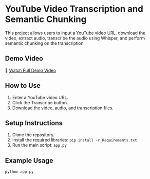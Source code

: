 # YouTube Video Transcription and Semantic Chunking

This project allows users to input a YouTube video URL, download the video, extract audio, transcribe the audio using Whisper, and perform semantic chunking on the transcription

## Demo Video  

🎥 [Watch Full Demo Video](https://drive.google.com/file/d/1Q-5d7gFAflo7mwceTBFPKy3KCZdSfs4O/view?usp=sharing)

## How to Use

1. Enter a YouTube video URL.
2. Click the Transcribe button.
3. Download the video, audio, and transcription files.

## Setup Instructions

1. Clone the repository.
2. Install the required libraries: `pip install -r Requirements.txt`
3. Run the main script: `app.py`

## Example Usage

```python
python app.py
```
